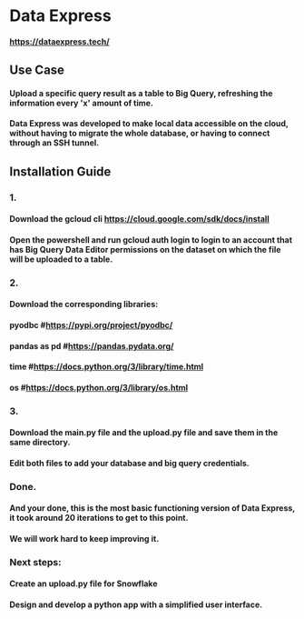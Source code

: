 # Data Express

#### https://dataexpress.tech/

## Use Case
#### Upload a specific query result as a table to Big Query, refreshing the information every 'x' amount of time.
#### Data Express was developed to make local data accessible on the cloud, without having to migrate the whole database, or having to connect through an SSH tunnel.

## Installation Guide

### 1.
#### Download the gcloud cli https://cloud.google.com/sdk/docs/install

#### Open the powershell and run gcloud auth login to login to an account that has Big Query Data Editor permissions on the dataset on which the file will be uploaded to a table.

### 2.
#### Download the corresponding libraries:

#### pyodbc #https://pypi.org/project/pyodbc/
#### pandas as pd #https://pandas.pydata.org/
#### time #https://docs.python.org/3/library/time.html
#### os #https://docs.python.org/3/library/os.html


### 3.
#### Download the main.py file and the upload.py file and save them in the same directory.

#### Edit both files to add your database and big query credentials.

### Done.
#### And your done, this is the most basic functioning version of Data Express, it took around 20 iterations to get to this point.
#### We will work hard to keep improving it.


### Next steps:

#### Create an upload.py file for Snowflake
#### Design and develop a python app with a simplified user interface.

